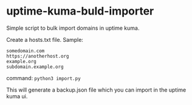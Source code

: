 # uptime-kuma-buld-importer
Simple script to bulk import domains in uptime kuma.

Create a hosts.txt file.
Sample:
```
somedomain.com
https://anotherhost.org
example.org
subdomain.example.org
```


command: `python3 import.py`

This will generate a backup.json file which you can import in the uptime kuma ui.
